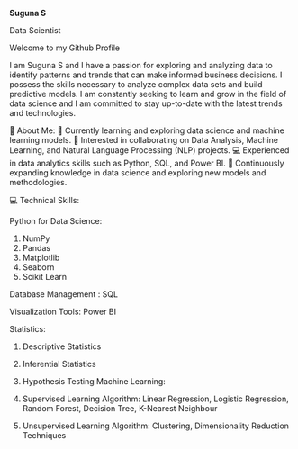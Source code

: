 **Suguna S**

Data Scientist

Welcome to my Github Profile

I am Suguna S and I have a passion for exploring and analyzing data to identify patterns and trends that can make informed business decisions. I possess the skills necessary to analyze complex data sets and build predictive models. I am constantly seeking to learn and grow in the field of data science and I am committed to stay up-to-date with the latest trends and technologies.

🔗 About Me:
🌱 Currently learning and exploring data science and machine learning models.
🤝 Interested in collaborating on Data Analysis, Machine Learning, and Natural Language Processing (NLP) projects.
💻 Experienced in data analytics skills such as Python, SQL, and Power BI.
🧠 Continuously expanding knowledge in data science and exploring new models and methodologies.

💻 Technical Skills:

Python for Data Science:

1. NumPy      
2. Pandas       
3. Matplotlib      
4. Seaborn      
5. Scikit Learn      

Database Management : SQL

Visualization Tools: Power BI              
     
Statistics:

 1. Descriptive Statistics      
 2. Inferential Statistics            
 3. Hypothesis Testing
Machine Learning:

 1. Supervised Learning Algorithm: Linear Regression, Logistic Regression, Random Forest, Decision Tree, K-Nearest Neighbour
 2. Unsupervised Learning Algorithm: Clustering, Dimensionality Reduction Techniques
